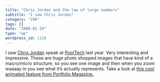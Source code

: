 ```yaml
---
title: "Chris Jordan and the law of large numbers"
subtitle: "I saw Chris Jordan"
category: "298"
tags: []
date: "2008-01-29"
type: "wp"
wordpress_id: 1128
---
```

I saw [Chris Jordan](http://www.google.com/url?sa=t&ct=res&cd=1&url=http%3A%2F%2Fwww.chrisjordan.com%2F&ei=EKKcR7WlIJPKepSRhc4G&usg=AFQjCNFGf4SI90ATmYc6Xx9Cz5ZOSouKkA&sig2=99ucWmQTtXjJULFzz83etg) speak at [Pop!Tech](http://www.google.com/url?sa=t&ct=res&cd=1&url=http%3A%2F%2Fwww.poptech.com%2F&ei=KaKcR6m6HIecerfC6M0G&usg=AFQjCNG1kyTh9YKJ5iHfPozGsbKjtOeiHQ&sig2=ROColInv6JLN4P83saeIdA) last year. Very interesting and impressive. These are huge photo shopped images that have kind of a macro/micro structure, so you see one image and then when you zoom waaaay in you see what it’s actually represents.
Take a look at [this cool animated feature from Portfolio Magazine.](http://www.portfolio.com/interactive-features/2007/12/running-the-numbers)